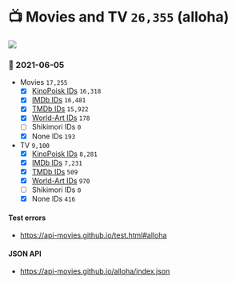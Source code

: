 # :tv: Movies and TV `26,355` (alloha)

<a href="https://API-Movies.github.io"><img src="https://API-Movies.github.io/banner.png?cache"></a>

### :date: 2021-06-05
- Movies `17,255`
  - [x] <a href="https://API-Movies.github.io/alloha/movie_kinopoisk_ids.json">KinoPoisk IDs</a> `16,318`
  - [x] <a href="https://API-Movies.github.io/alloha/movie_imdb_ids.json">IMDb IDs</a> `16,481`
  - [x] <a href="https://API-Movies.github.io/alloha/movie_tmdb_ids.json">TMDb IDs</a> `15,922`
  - [x] <a href="https://API-Movies.github.io/alloha/movie_world_art_ids.json">World-Art IDs</a> `178`
  - [ ] Shikimori IDs `0`
  - [x] None IDs `193`
- TV `9,100`
  - [x] <a href="https://API-Movies.github.io/alloha/tv_kinopoisk_ids.json">KinoPoisk IDs</a> `8,281`
  - [x] <a href="https://API-Movies.github.io/alloha/tv_imdb_ids.json">IMDb IDs</a> `7,231`
  - [x] <a href="https://API-Movies.github.io/alloha/tv_tmdb_ids.json">TMDb IDs</a> `509`
  - [x] <a href="https://API-Movies.github.io/alloha/tv_world_art_ids.json">World-Art IDs</a> `970`
  - [ ] Shikimori IDs `0`
  - [x] None IDs `416`
#### Test errors
- <a href='https://api-movies.github.io/test.html#alloha'>https://api-movies.github.io/test.html#alloha</a>
#### JSON API
- <a href='https://api-movies.github.io/alloha/index.json'>https://api-movies.github.io/alloha/index.json</a>
